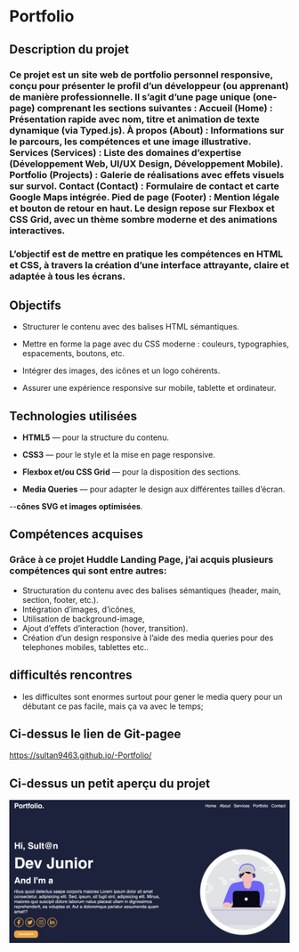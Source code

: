 #  Portfolio

##  Description du projet
### Ce projet est un site web de portfolio personnel responsive, conçu pour présenter le profil d’un développeur (ou apprenant) de manière professionnelle. Il s’agit d’une page unique (one-page) comprenant les sections suivantes : Accueil (Home) : Présentation rapide avec nom, titre et animation de texte dynamique (via Typed.js). À propos (About) : Informations sur le parcours, les compétences et une image illustrative. Services (Services) : Liste des domaines d’expertise (Développement Web, UI/UX Design, Développement Mobile). Portfolio (Projects) : Galerie de réalisations avec effets visuels sur survol. Contact (Contact) : Formulaire de contact et carte Google Maps intégrée. Pied de page (Footer) : Mention légale et bouton de retour en haut. Le design repose sur Flexbox et CSS Grid, avec un thème sombre moderne et des animations interactives.
### L’objectif est de mettre en pratique les compétences en HTML et CSS, à travers la création d’une interface attrayante, claire et adaptée à tous les écrans.
## Objectifs
- Structurer le contenu avec des balises HTML sémantiques.

- Mettre en forme la page avec du CSS moderne : couleurs, typographies, espacements, boutons, etc.

- Intégrer des images, des icônes et un logo cohérents.

- Assurer une expérience responsive sur mobile, tablette et ordinateur.

## Technologies utilisées
- **HTML5** — pour la structure du contenu.

- **CSS3** — pour le style et la mise en page responsive.

- **Flexbox et/ou CSS Grid**  — pour la disposition des sections.

- **Media Queries**  — pour adapter le design aux différentes tailles d’écran.

--**cônes SVG et images optimisées**.

## Compétences acquises 
### Grâce à ce projet Huddle Landing Page, j’ai acquis plusieurs compétences qui sont entre autres: 
- Structuration du contenu avec des balises sémantiques (header, main, section, footer, etc.).
- Intégration d’images, d’icônes,
- Utilisation de background-image,
- Ajout d’effets d’interaction (hover, transition).
- Création d’un design responsive à l’aide des media queries pour des telephones mobiles, tablettes etc..
## difficultés rencontres 
- les difficultes sont enormes surtout pour gener le media query pour un débutant ce pas facile, mais ça va avec le temps; 
## Ci-dessus le lien de Git-pagee 
https://sultan9463.github.io/-Portfolio/
## Ci-dessus un petit aperçu du projet
![capture](./images/Capture%20d’écran%202025-10-31%20à%2022.56.20.png)




